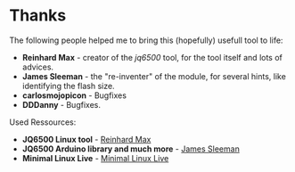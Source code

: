 # Thanks

The following people helped me to bring this (hopefully) usefull tool to life:

* **Reinhard Max** - creator of the *jq6500* tool, for the tool itself and lots of advices.  
* **James Sleeman** - the "re-inventer" of the module, for several hints, like identifying the flash size.  
* **carlosmojopicon** - Bugfixes  
* **DDDanny** - Bugfixes.  

Used Ressources:

* **JQ6500 Linux tool** - [Reinhard Max](https://chiselapp.com/user/rmax/repository/jq6500/home)  
* **JQ6500 Arduino library and much more** - [James Sleeman](https://github.com/sleemanj/JQ6500_Serial)  
* **Minimal Linux Live** - [Minimal Linux Live](http://minimal.linux-bg.org/#home)  
